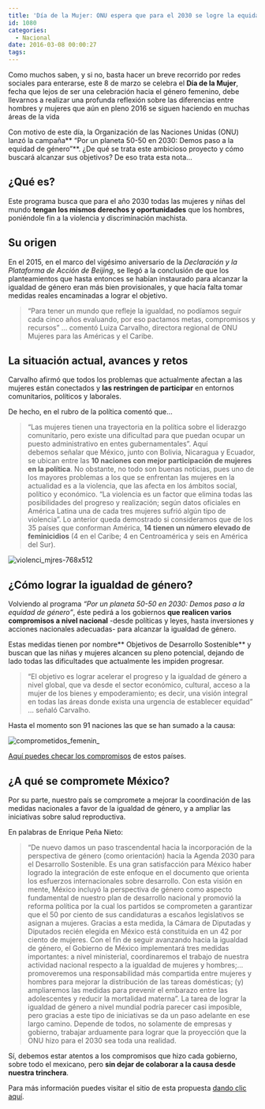 ```yaml
---
title: 'Día de la Mujer: ONU espera que para el 2030 se logre la equidad de género'
id: 1080
categories:
  - Nacional
date: 2016-03-08 00:00:27
tags:
---
```


Como muchos saben, y si no, basta hacer un breve recorrido por redes sociales para enterarse, este 8 de marzo se celebra el **Día de la Mujer**, fecha que lejos de ser una celebración hacia el género femenino, debe llevarnos a realizar una profunda reflexión sobre las diferencias entre hombres y mujeres que aún en pleno 2016 se siguen haciendo en muchas áreas de la vida

Con motivo de este día, la Organización de las Naciones Unidas (ONU) lanzó la campaña** “Por un planeta 50-50 en 2030: Demos paso a la equidad de género”**. ¿De qué se trata este ambicioso proyecto y cómo buscará alcanzar sus objetivos? De eso trata esta nota…

## ¿Qué es?

Este programa busca que para el año 2030 todas las mujeres y niñas del mundo **tengan los mismos derechos y oportunidades** que los hombres, poniéndole fin a la violencia y discriminación machista.

## Su origen

En el 2015, en el marco del vigésimo aniversario de la _Declaración y la Plataforma de Acción de Beijing_, se llegó a la conclusión de que los planteamientos que hasta entonces se habían instaurado para alcanzar la igualdad de género eran más bien provisionales, y que hacía falta tomar medidas reales encaminadas a lograr el objetivo.
> “Para tener un mundo que refleje la igualdad, no podíamos seguir cada cinco años evaluando, por eso pactamos metas, compromisos y recursos”
… comentó Luiza Carvalho, directora regional de ONU Mujeres para las Américas y el Caribe.

## La situación actual, avances y retos

Carvalho afirmó que todos los problemas que actualmente afectan a las mujeres están conectados y **las restringen de participar** en entornos comunitarios, políticos y laborales.

De hecho, en el rubro de la política comentó que…
> “Las mujeres tienen una trayectoria en la política sobre el liderazgo comunitario, pero existe una dificultad para que puedan ocupar un puesto administrativo en entes gubernamentales”.
Aquí debemos señalar que México, junto con Bolivia, Nicaragua y Ecuador, se ubican entre las **10 naciones con mejor participación de mujeres en la política**. No obstante, no todo son buenas noticias, pues uno de los mayores problemas a los que se enfrentan las mujeres en la actualidad es a la violencia, que las afecta en los ámbitos social, político y económico.
> “La violencia es un factor que elimina todas las posibilidades del progreso y realización; según datos oficiales en América Latina una de cada tres mujeres sufrió algún tipo de violencia”.
Lo anterior queda demostrado si consideramos que de los 35 países que conforman América, **14 tienen un número elevado de feminicidios** (4 en el Caribe; 4 en Centroamérica y seis en América del Sur).

![violenci_mjres-768x512](http://www.laredsemanario.com/wp-content/uploads/2016/03/violenci_mjres-768x512.jpg)

## ¿Cómo lograr la igualdad de género?

Volviendo al programa _“Por un planeta 50-50 en 2030: Demos paso a la equidad de género”_, éste pedirá a los gobiernos **que realicen varios compromisos a nivel nacional** -desde políticas y leyes, hasta inversiones y acciones nacionales adecuadas- para alcanzar la igualdad de género.

Estas medidas tienen por nombre** Objetivos de Desarrollo Sostenible** y buscan que las niñas y mujeres alcancen su pleno potencial, dejando de lado todas las dificultades que actualmente les impiden progresar.
> “El objetivo es lograr acelerar el progreso y la igualdad de género a nivel global, que va desde el sector económico, cultural, acceso a la mujer de los bienes y empoderamiento; es decir, una visión integral en todas las áreas donde exista una urgencia de establecer equidad”
… señaló Carvalho.

Hasta el momento son 91 naciones las que se han sumado a la causa:

![comprometidos_femenin_](http://www.laredsemanario.com/wp-content/uploads/2016/03/comprometidos_femenin_.png)

[Aquí puedes checar los compromisos](http://www.unwomen.org/es/get-involved/step-it-up/commitments) de estos países.

## ¿A qué se compromete México?

Por su parte, nuestro país se compromete a mejorar la coordinación de las medidas nacionales a favor de la igualdad de género, y a ampliar las iniciativas sobre salud reproductiva.

En palabras de Enrique Peña Nieto:
> “De nuevo damos un paso trascendental hacia la incorporación de la perspectiva de género (como orientación) hacia la Agenda 2030 para el Desarrollo Sostenible. Es una gran satisfacción para México haber logrado la integración de este enfoque en el documento que orienta los esfuerzos internacionales sobre desarrollo. Con esta visión en mente, México incluyó la perspectiva de género como aspecto fundamental de nuestro plan de desarrollo nacional y promovió la reforma política por la cual los partidos se comprometen a garantizar que el 50 por ciento de sus candidaturas a escaños legislativos se asignan a mujeres. Gracias a esta medida, la Cámara de Diputadas y Diputados recién elegida en México está constituida en un 42 por ciento de mujeres. Con el fin de seguir avanzando hacia la igualdad de género, el Gobierno de México implementará tres medidas importantes: a nivel ministerial, coordinaremos el trabajo de nuestra actividad nacional respecto a la igualdad de mujeres y hombres;… promoveremos una responsabilidad más compartida entre mujeres y hombres para mejorar la distribución de las tareas domésticas; (y) ampliaremos las medidas para prevenir el embarazo entre las adolescentes y reducir la mortalidad materna”.
La tarea de lograr la igualdad de género a nivel mundial podría parecer casi imposible, pero gracias a este tipo de iniciativas se da un paso adelante en ese largo camino. Depende de todos, no solamente de empresas y gobierno, trabajar arduamente para lograr que la proyección que la ONU hizo para el 2030 sea toda una realidad.

Sí, debemos estar atentos a los compromisos que hizo cada gobierno, sobre todo el mexicano, pero **sin dejar de colaborar a la causa desde nuestra trinchera**.

Para más información puedes visitar el sitio de esta propuesta [dando clic aquí](http://www.unwomen.org/es/get-involved/step-it-up).